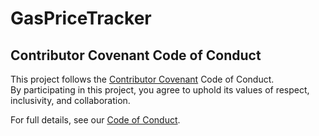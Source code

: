 # GasPriceTracker

## Contributor Covenant Code of Conduct

This project follows the [Contributor Covenant](https://www.contributor-covenant.org/) Code of Conduct.  
By participating in this project, you agree to uphold its values of respect, inclusivity, and collaboration.  

For full details, see our [Code of Conduct](CODE_OF_CONDUCT.md).

